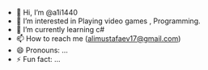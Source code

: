 - 👋 Hi, I’m @a1i1440
- 👀 I’m interested in Playing video games , Programming.
- 🌱 I’m currently learning c#
- 📫 How to reach me (alimustafaev17@gmail.com)
- 😄 Pronouns: ...
- ⚡ Fun fact: ...

<!---
a1i1440/a1i1440 is a ✨ special ✨ repository because its `README.md` (this file) appears on your GitHub profile.
You can click the Preview link to take a look at your changes.
--->

